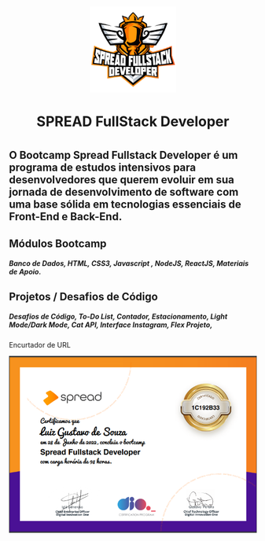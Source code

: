 <div align="center" >
<img src="https://github.com/LuizGustavodeSouza/Dio-Desafio-Projeto/blob/main/img/SPREAD%20FullStack%20Developer.png" width="175px" height="175px"> 


<h1>SPREAD FullStack Developer<h1>
  </div>
  
## O Bootcamp Spread Fullstack Developer é um programa de estudos intensivos para desenvolvedores que querem evoluir em sua jornada de desenvolvimento de software com uma base sólida em tecnologias essenciais de Front-End e Back-End.
  
## Módulos Bootcamp
##### Banco de Dados, HTML, CSS3, Javascript , NodeJS, ReactJS, Materiais de Apoio.
  
## Projetos / Desafios de Código
##### Desafios de Código, To-Do List, Contador, Estacionamento, Light Mode/Dark Mode, Cat API, Interface Instagram, Flex Projeto,
Encurtador de URL
  
  
![Certificado de Conclusão](https://github.com/LuizGustavodeSouza/Dio-Desafio-Projeto/blob/main/img/1C192B33.PNG)
